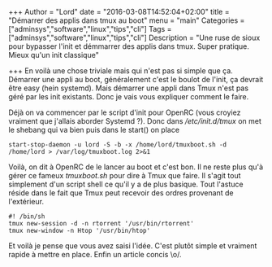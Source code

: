+++
Author = "Lord"
date = "2016-03-08T14:52:04+02:00"
title = "Démarrer des applis dans tmux au boot"
menu = "main"
Categories = ["adminsys","software","linux","tips","cli"]
Tags = ["adminsys","software","linux","tips","cli"]
Description = "Une ruse de sioux pour bypasser l'init et démmarrer des applis dans tmux. Super pratique. Mieux qu'un init classique"

+++
En voilà une chose triviale mais qui n'est pas si simple que ça.
Démarrer une appli au boot, généralement c'est le boulot de l'init, ça devrait être easy (hein systemd).
Mais démarrer une appli dans Tmux n'est pas géré par les init existants.
Donc je vais vous expliquer comment le faire.

Déjà on va commencer par le script d'init pour OpenRC (vous croyiez vraiment que j'allais aborder Systemd ?).
Donc dans */etc/init.d/tmux* on met le shebang qui va bien puis dans le start() on place
```
start-stop-daemon -u lord -S -b -x /home/lord/tmuxboot.sh -d /home/lord > /var/log/tmuxboot.log 2>&1
```
Voilà, on dit à OpenRC de le lancer au boot et c'est bon.
Il ne reste plus qu'à gérer ce fameux *tmuxboot.sh* pour dire à Tmux que faire.
Il s'agit tout simplement d'un script shell ce qu'il y a de plus basique.
Tout l'astuce réside dans le fait que Tmux peut recevoir des ordres provenant de l'extérieur.
```
#! /bin/sh
tmux new-session -d -n rtorrent '/usr/bin/rtorrent'
tmux new-window -n Htop '/usr/bin/htop'
```
Et voilà je pense que vous avez saisi l'idée.
C'est plutôt simple et vraiment rapide à mettre en place.
Enfin un article concis \o/.

